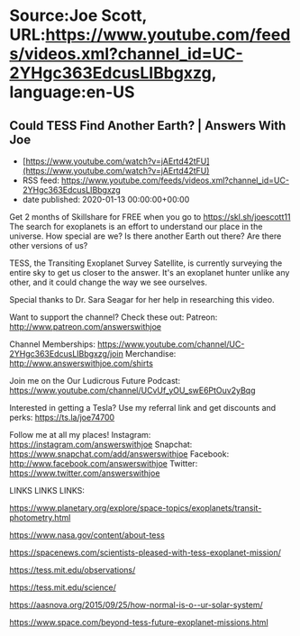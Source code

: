 # Source:Joe Scott, URL:https://www.youtube.com/feeds/videos.xml?channel_id=UC-2YHgc363EdcusLIBbgxzg, language:en-US

## Could TESS Find Another Earth? | Answers With Joe
 - [https://www.youtube.com/watch?v=jAErtd42tFU](https://www.youtube.com/watch?v=jAErtd42tFU)
 - RSS feed: https://www.youtube.com/feeds/videos.xml?channel_id=UC-2YHgc363EdcusLIBbgxzg
 - date published: 2020-01-13 00:00:00+00:00

Get 2 months of Skillshare for FREE when you go to https://skl.sh/joescott11
The search for exoplanets is an effort to understand our place in the universe. How special are we? Is there another Earth out there? Are there other versions of us?

TESS, the Transiting Exoplanet Survey Satellite, is currently surveying the entire sky to get us closer to the answer. It's an exoplanet hunter unlike any other, and it could change the way we see ourselves.

Special thanks to Dr. Sara Seagar for her help in researching this video.

Want to support the channel? Check these out:
Patreon: http://www.patreon.com/answerswithjoe
Channel Memberships: https://www.youtube.com/channel/UC-2YHgc363EdcusLIBbgxzg/join
Merchandise: http://www.answerswithjoe.com/shirts

Join me on the Our Ludicrous Future Podcast:
https://www.youtube.com/channel/UCvUf_yOU_swE6PtOuv2yBqg

Interested in getting a Tesla? Use my referral link and get discounts and perks:
https://ts.la/joe74700

Follow me at all my places!
Instagram: https://instagram.com/answerswithjoe
Snapchat: https://www.snapchat.com/add/answerswithjoe
Facebook: http://www.facebook.com/answerswithjoe
Twitter: https://www.twitter.com/answerswithjoe

LINKS LINKS LINKS:

 https://www.planetary.org/explore/space-topics/exoplanets/transit-photometry.html

https://www.nasa.gov/content/about-tess

https://spacenews.com/scientists-pleased-with-tess-exoplanet-mission/

https://tess.mit.edu/observations/

https://tess.mit.edu/science/

https://aasnova.org/2015/09/25/how-normal-is-o--ur-solar-system/

https://www.space.com/beyond-tess-future-exoplanet-missions.html

